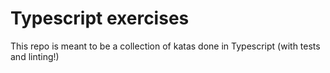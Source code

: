 # Typescript exercises

This repo is meant to be a collection of katas done in Typescript (with tests and linting!)
